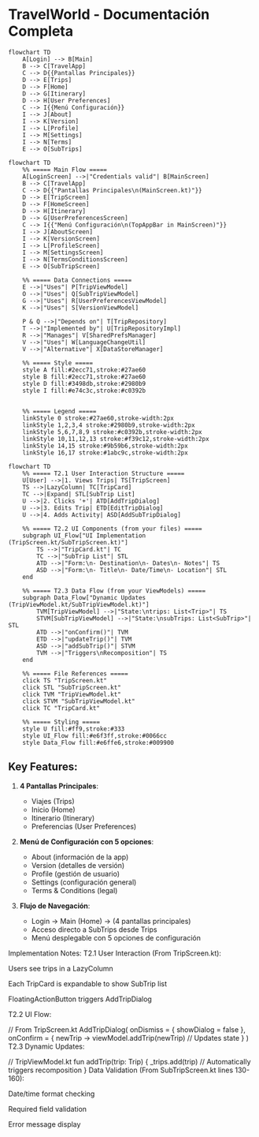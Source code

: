 # TravelWorld - Documentación Completa

```mermaid
flowchart TD
    A[Login] --> B[Main]
    B --> C[TravelApp]
    C --> D{{Pantallas Principales}}
    D --> E[Trips]
    D --> F[Home]
    D --> G[Itinerary]
    D --> H[User Preferences]
    C --> I{{Menú Configuración}}
    I --> J[About]
    I --> K[Version]
    I --> L[Profile]
    I --> M[Settings]
    I --> N[Terms]
    E --> O[SubTrips]
```

```mermaid
flowchart TD
    %% ===== Main Flow =====
    A[LoginScreen] -->|"Credentials valid"| B[MainScreen]
    B --> C[TravelApp]
    C --> D{{"Pantallas Principales\n(MainScreen.kt)"}}
    D --> E[TripScreen]
    D --> F[HomeScreen]
    D --> H[Itinerary]
    D --> G[UserPreferencesScreen]
    C --> I{{"Menú Configuración\n(TopAppBar in MainScreen)"}}
    I --> J[AboutScreen]
    I --> K[VersionScreen]
    I --> L[ProfileScreen]
    I --> M[SettingsScreen]
    I --> N[TermsConditionsScreen]
    E --> O[SubTripScreen]

    %% ===== Data Connections =====
    E -->|"Uses"| P[TripViewModel]
    O -->|"Uses"| Q[SubTripViewModel]
    G -->|"Uses"| R[UserPreferencesViewModel]
    K -->|"Uses"| S[VersionViewModel]
    
    P & Q -->|"Depends on"| T[TripRepository]
    T -->|"Implemented by"| U[TripRepositoryImpl]
    R -->|"Manages"| V[SharedPrefsManager]
    V -->|"Uses"| W[LanguageChangeUtil]
    V -->|"Alternative"| X[DataStoreManager]

    %% ===== Style =====
    style A fill:#2ecc71,stroke:#27ae60
    style B fill:#2ecc71,stroke:#27ae60
    style D fill:#3498db,stroke:#2980b9
    style I fill:#e74c3c,stroke:#c0392b


    %% ===== Legend =====
    linkStyle 0 stroke:#27ae60,stroke-width:2px
    linkStyle 1,2,3,4 stroke:#2980b9,stroke-width:2px
    linkStyle 5,6,7,8,9 stroke:#c0392b,stroke-width:2px
    linkStyle 10,11,12,13 stroke:#f39c12,stroke-width:2px
    linkStyle 14,15 stroke:#9b59b6,stroke-width:2px
    linkStyle 16,17 stroke:#1abc9c,stroke-width:2px
```

```mermaid
flowchart TD
    %% ===== T2.1 User Interaction Structure =====
    U[User] -->|1. Views Trips| TS[TripScreen]
    TS -->|LazyColumn| TC[TripCard]
    TC -->|Expand| STL[SubTrip List]
    U -->|2. Clicks '+'| ATD[AddTripDialog]
    U -->|3. Edits Trip| ETD[EditTripDialog]
    U -->|4. Adds Activity| ASD[AddSubTripDialog]

    %% ===== T2.2 UI Components (from your files) =====
    subgraph UI_Flow["UI Implementation (TripScreen.kt/SubTripScreen.kt)"]
        TS -->|"TripCard.kt"| TC
        TC -->|"SubTrip List"| STL
        ATD -->|"Form:\n- Destination\n- Dates\n- Notes"| TS
        ASD -->|"Form:\n- Title\n- Date/Time\n- Location"| STL
    end

    %% ===== T2.3 Data Flow (from your ViewModels) =====
    subgraph Data_Flow["Dynamic Updates (TripViewModel.kt/SubTripViewModel.kt)"]
        TVM[TripViewModel] -->|"State:\ntrips: List<Trip>"| TS
        STVM[SubTripViewModel] -->|"State:\nsubTrips: List<SubTrip>"| STL
        ATD -->|"onConfirm()"| TVM
        ETD -->|"updateTrip()"| TVM
        ASD -->|"addSubTrip()"| STVM
        TVM -->|"Triggers\nRecomposition"| TS
    end

    %% ===== File References =====
    click TS "TripScreen.kt"
    click STL "SubTripScreen.kt"
    click TVM "TripViewModel.kt"
    click STVM "SubTripViewModel.kt"
    click TC "TripCard.kt"

    %% ===== Styling =====
    style U fill:#ff9,stroke:#333
    style UI_Flow fill:#e6f3ff,stroke:#0066cc
    style Data_Flow fill:#e6ffe6,stroke:#009900
```

## Key Features:
1. **4 Pantallas Principales**:
    - Viajes (Trips)
    - Inicio (Home)
    - Itinerario (Itinerary)
    - Preferencias (User Preferences)

2. **Menú de Configuración con 5 opciones**:
    - About (información de la app)
    - Version (detalles de versión)
    - Profile (gestión de usuario)
    - Settings (configuración general)
    - Terms & Conditions (legal)

3. **Flujo de Navegación**:
    - Login → Main (Home) → (4 pantallas principales)
    - Acceso directo a SubTrips desde Trips
    - Menú desplegable con 5 opciones de configuración

Implementation Notes:
T2.1 User Interaction (From TripScreen.kt):

Users see trips in a LazyColumn 

Each TripCard is expandable to show SubTrip list

FloatingActionButton triggers AddTripDialog 

T2.2 UI Flow:

// From TripScreen.kt
AddTripDialog(
    onDismiss = { showDialog = false },
    onConfirm = { newTrip ->
        viewModel.addTrip(newTrip) // Updates state
    }
)
T2.3 Dynamic Updates:

// TripViewModel.kt
fun addTrip(trip: Trip) {
    _trips.add(trip)
    // Automatically triggers recomposition
}
Data Validation (From SubTripScreen.kt lines 130-160):

Date/time format checking

Required field validation

Error message display
